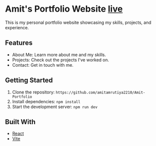 # Amit's Portfolio Website [live](https://amitamrutiya.netlify.app/)

This is my personal portfolio website showcasing my skills, projects, and experience.

## Features

- About Me: Learn more about me and my skills.
- Projects: Check out the projects I've worked on.
- Contact: Get in touch with me.

## Getting Started

1. Clone the repository: `https://github.com/amitamrutiya2210/Amit-Portfolio`
2. Install dependencies: `npm install`
3. Start the development server: `npm run dev`

## Built With

- [React](https://reactjs.org/)
- [Vite](https://vitejs.dev/)
